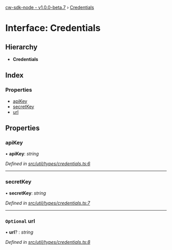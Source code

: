 [cw-sdk-node - v1.0.0-beta.7](../README.md) › [Credentials](credentials.md)

# Interface: Credentials

## Hierarchy

* **Credentials**

## Index

### Properties

* [apiKey](credentials.md#apikey)
* [secretKey](credentials.md#secretkey)
* [url](credentials.md#optional-url)

## Properties

###  apiKey

• **apiKey**: *string*

*Defined in [src/util/types/credentials.ts:6](https://github.com/cryptowatch/cw-sdk-node/blob/57cae01/src/util/types/credentials.ts#L6)*

___

###  secretKey

• **secretKey**: *string*

*Defined in [src/util/types/credentials.ts:7](https://github.com/cryptowatch/cw-sdk-node/blob/57cae01/src/util/types/credentials.ts#L7)*

___

### `Optional` url

• **url**? : *string*

*Defined in [src/util/types/credentials.ts:8](https://github.com/cryptowatch/cw-sdk-node/blob/57cae01/src/util/types/credentials.ts#L8)*
